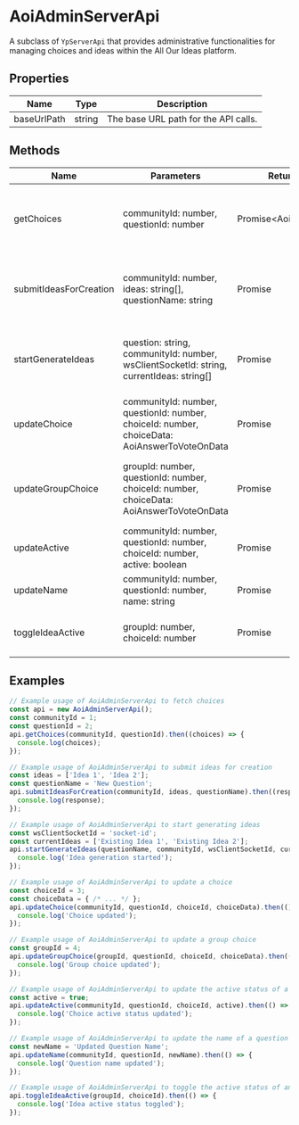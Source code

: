 # AoiAdminServerApi

A subclass of `YpServerApi` that provides administrative functionalities for managing choices and ideas within the All Our Ideas platform.

## Properties

| Name         | Type   | Description                           |
|--------------|--------|---------------------------------------|
| baseUrlPath  | string | The base URL path for the API calls.  |

## Methods

| Name                      | Parameters                                      | Return Type            | Description                                                                                   |
|---------------------------|-------------------------------------------------|------------------------|-----------------------------------------------------------------------------------------------|
| getChoices                | communityId: number, questionId: number         | Promise<AoiChoiceData[]> | Fetches the choices for a given community and question.                                       |
| submitIdeasForCreation    | communityId: number, ideas: string[], questionName: string | Promise<AoiEarlData>    | Submits a list of ideas for creation under a specific question.                               |
| startGenerateIdeas        | question: string, communityId: number, wsClientSocketId: string, currentIdeas: string[] | Promise<void>           | Initiates the idea generation process for a given question.                                   |
| updateChoice              | communityId: number, questionId: number, choiceId: number, choiceData: AoiAnswerToVoteOnData | Promise<void>           | Updates the data for a specific choice.                                                       |
| updateGroupChoice         | groupId: number, questionId: number, choiceId: number, choiceData: AoiAnswerToVoteOnData | Promise<void>           | Updates the data for a specific choice through a group.                                       |
| updateActive              | communityId: number, questionId: number, choiceId: number, active: boolean | Promise<void>           | Updates the active status of a choice.                                                        |
| updateName                | communityId: number, questionId: number, name: string | Promise<void>           | Updates the name of a question.                                                               |
| toggleIdeaActive          | groupId: number, choiceId: number              | Promise<void>           | Toggles the active status of an idea.                                                         |

## Examples

```typescript
// Example usage of AoiAdminServerApi to fetch choices
const api = new AoiAdminServerApi();
const communityId = 1;
const questionId = 2;
api.getChoices(communityId, questionId).then((choices) => {
  console.log(choices);
});

// Example usage of AoiAdminServerApi to submit ideas for creation
const ideas = ['Idea 1', 'Idea 2'];
const questionName = 'New Question';
api.submitIdeasForCreation(communityId, ideas, questionName).then((response) => {
  console.log(response);
});

// Example usage of AoiAdminServerApi to start generating ideas
const wsClientSocketId = 'socket-id';
const currentIdeas = ['Existing Idea 1', 'Existing Idea 2'];
api.startGenerateIdeas(questionName, communityId, wsClientSocketId, currentIdeas).then(() => {
  console.log('Idea generation started');
});

// Example usage of AoiAdminServerApi to update a choice
const choiceId = 3;
const choiceData = { /* ... */ };
api.updateChoice(communityId, questionId, choiceId, choiceData).then(() => {
  console.log('Choice updated');
});

// Example usage of AoiAdminServerApi to update a group choice
const groupId = 4;
api.updateGroupChoice(groupId, questionId, choiceId, choiceData).then(() => {
  console.log('Group choice updated');
});

// Example usage of AoiAdminServerApi to update the active status of a choice
const active = true;
api.updateActive(communityId, questionId, choiceId, active).then(() => {
  console.log('Choice active status updated');
});

// Example usage of AoiAdminServerApi to update the name of a question
const newName = 'Updated Question Name';
api.updateName(communityId, questionId, newName).then(() => {
  console.log('Question name updated');
});

// Example usage of AoiAdminServerApi to toggle the active status of an idea
api.toggleIdeaActive(groupId, choiceId).then(() => {
  console.log('Idea active status toggled');
});
```